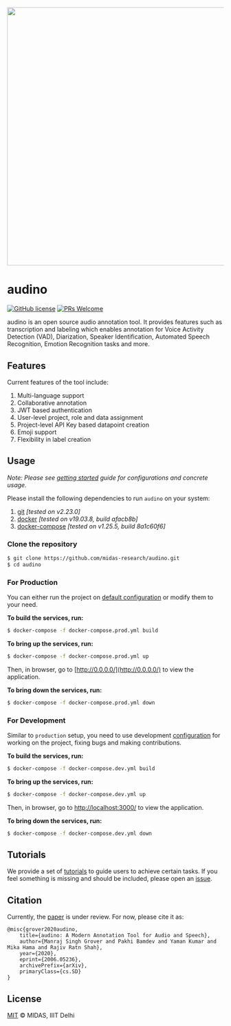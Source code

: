 <h1 align="center">
  <img src="https://raw.githubusercontent.com/midas-research/audino/add-docs/docs/assets/banner.png?token=ABLJAWWDYM2BYPISPC4DRXS63IB7Y" width="600px" />
</h1>


# audino

[![GitHub license](https://img.shields.io/badge/license-MIT-blue.svg)](https://github.com/midas-research/audino/blob/master/LICENSE) [![PRs Welcome](https://img.shields.io/badge/PRs-welcome-brightgreen.svg)](./docs/getting-started.md#development)

audino is an open source audio annotation tool. It provides features such as transcription and labeling which enables annotation for Voice Activity Detection (VAD), Diarization, Speaker Identification, Automated Speech Recognition, Emotion Recognition tasks and more. 

## Features

Current features of the tool include:

1. Multi-language support
2. Collaborative annotation
3. JWT based authentication
4. User-level project, role and data assignment
5. Project-level API Key based datapoint creation
6. Emoji support
7. Flexibility in label creation

## Usage

*Note: Please see [getting started](docs/getting-started.md) guide for configurations and concrete usage.*

Please install the following dependencies to run `audino` on your system:

1. [git](https://git-scm.com/) *[tested on v2.23.0]*
2. [docker](https://www.docker.com/) *[tested on v19.03.8, build afacb8b]*
3. [docker-compose](https://docs.docker.com/compose/) *[tested on v1.25.5, build 8a1c60f6]*

### Clone the repository

```sh
$ git clone https://github.com/midas-research/audino.git
$ cd audino
```

### For Production

You can either run the project on [default configuration](./docker-compose.prod.yml) or modify them to your need.

**To build the services, run:**

```sh
$ docker-compose -f docker-compose.prod.yml build
```

**To bring up the services, run:**

```sh
$ docker-compose -f docker-compose.prod.yml up
```

Then, in browser, go to [http://0.0.0.0/](http://0.0.0.0/) to view the application.

**To bring down the services, run:**

```sh
$ docker-compose -f docker-compose.prod.yml down
```

### For Development

Similar to `production` setup, you need to use development [configuration](./docker-compose.dev.yml) for working on the project, fixing bugs and making contributions.

**To build the services, run:**

```sh
$ docker-compose -f docker-compose.dev.yml build
```

**To bring up the services, run:**

```sh
$ docker-compose -f docker-compose.dev.yml up
```

Then, in browser, go to [http://localhost:3000/](http://localhost:3000/) to view the application.

**To bring down the services, run:**

```sh
$ docker-compose -f docker-compose.dev.yml down
```

## Tutorials

We provide a set of [tutorials](./docs/tutorial.md) to guide users to achieve certain tasks. If you feel something is missing and should be included, please open an [issue](https://github.com/midas-research/audino/issues).

## Citation

Currently, the [paper](https://arxiv.org/abs/2006.05236) is under review. For now, please cite it as:

```
@misc{grover2020audino,
    title={audino: A Modern Annotation Tool for Audio and Speech},
    author={Manraj Singh Grover and Pakhi Bamdev and Yaman Kumar and Mika Hama and Rajiv Ratn Shah},
    year={2020},
    eprint={2006.05236},
    archivePrefix={arXiv},
    primaryClass={cs.SD}
}
```

## License
[MIT](https://github.com/midas-research/audino/blob/master/LICENSE) © MIDAS, IIIT Delhi
